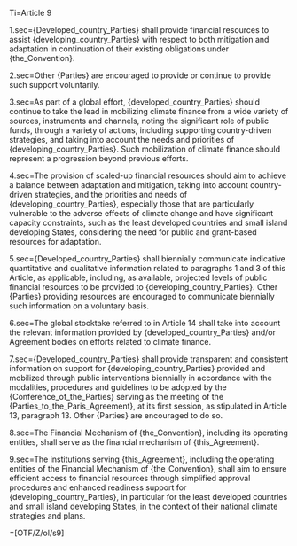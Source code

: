 
Ti=Article 9

1.sec={Developed_country_Parties} shall provide financial resources to assist {developing_country_Parties} with respect to both mitigation and adaptation in continuation of their existing obligations under {the_Convention}.

2.sec=Other {Parties} are encouraged to provide or continue to provide such support voluntarily.

3.sec=As part of a global effort, {developed_country_Parties} should continue to take the lead in mobilizing climate finance from a wide variety of sources, instruments and channels, noting the significant role of public funds,  through a variety of actions, including supporting country-driven strategies, and taking into account the needs and priorities of {developing_country_Parties}. Such mobilization of climate finance should represent a progression beyond previous efforts.

4.sec=The provision of scaled-up financial resources should aim to achieve a balance between adaptation and mitigation, taking into account country-driven strategies, and the priorities and needs of {developing_country_Parties}, especially those that are particularly vulnerable to the adverse effects of climate change and have significant capacity constraints, such as the least developed countries and small island developing States, considering the need for public and grant-based resources for adaptation.

5.sec={Developed_country_Parties} shall biennially communicate indicative quantitative and qualitative information related to paragraphs 1 and 3 of this Article, as applicable, including, as available, projected levels of public financial resources to be provided to {developing_country_Parties}. Other {Parties} providing resources are encouraged to communicate biennially such information on a voluntary basis.

6.sec=The global stocktake referred to in Article 14 shall take into account the relevant information provided by {developed_country_Parties} and/or Agreement bodies on efforts related to climate finance.

7.sec={Developed_country_Parties} shall provide transparent and consistent information on support for {developing_country_Parties} provided and mobilized through public interventions biennially in accordance with the modalities, procedures and guidelines to be adopted by the {Conference_of_the_Parties} serving as the meeting of the {Parties_to_the_Paris_Agreement}, at its first session, as stipulated in Article 13, paragraph 13. Other {Parties} are encouraged to do so.

8.sec=The Financial Mechanism of {the_Convention}, including its operating entities, shall serve as the financial mechanism of {this_Agreement}.

9.sec=The institutions serving {this_Agreement}, including the operating entities of the Financial Mechanism of {the_Convention}, shall aim to ensure efficient access to financial resources through simplified approval procedures and enhanced readiness support for {developing_country_Parties}, in particular for the least developed countries and small island developing States, in the context of their national climate strategies and plans.

=[OTF/Z/ol/s9]
